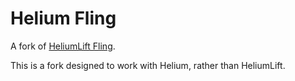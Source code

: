 # Helium Fling

A fork of [HeliumLift Fling](https://chrome.google.com/webstore/detail/heliumlift-fling/omacbahioemehdajgbmndloahdfilkpg?hl=en).

This is a fork designed to work with Helium, rather than HeliumLift.
